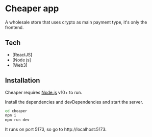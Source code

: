# Cheaper app

A wholesale store that uses crypto as main payment type, it's only the 
frontend.

## Tech
- [ReactJS]
- [Node js]
- [Web3]

## Installation

Cheaper requires [Node.js](https://nodejs.org/) v10+ to run.

Install the dependencies and devDependencies and start the server.

```sh
cd cheaper
npm i
npm run dev
```
It runs on port 5173, so go to http://localhost:5173.

